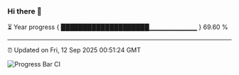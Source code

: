 ### Hi there 👋

⏳ Year progress { ████████████████████▁▁▁▁▁▁▁▁▁▁ } 69.60 %

---

⏰ Updated on Fri, 12 Sep 2025 00:51:24 GMT

![Progress Bar CI](https://github.com/Shyam-Makwana/GitHub-Actions-Demo/workflows/Progress%20Bar%20CI/badge.svg)

